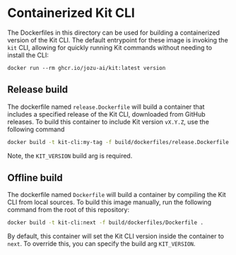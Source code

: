 # Containerized Kit CLI

The Dockerfiles in this directory can be used for building a containerized version of the Kit CLI. The default entrypoint
for these image is invoking the `kit` CLI, allowing for quickly running Kit commands without needing to install the CLI:
```
docker run --rm ghcr.io/jozu-ai/kit:latest version
```

## Release build
The dockerfile named `release.Dockerfile` will build a container that includes a specified release of the Kit CLI, downloaded
from GitHub releases. To build this container to include Kit version `vX.Y.Z`, use the following command
```bash
docker build -t kit-cli:my-tag -f build/dockerfiles/release.Dockerfile --build-arg KIT_VERSION=vX.Y.Z .
```
Note, the `KIT_VERSION` build arg is required.


## Offline build
The dockerfile named `Dockerfile` will build a container by compiling the Kit CLI from local sources. To build this image
manually, run the following command from the root of this repository:

```bash
docker build -t kit-cli:next -f build/dockerfiles/Dockerfile .
```
By default, this container will set the Kit CLI version inside the container to `next`. To override this, you can specify
the build arg `KIT_VERSION`.
